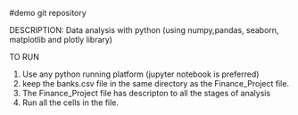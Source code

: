 #demo git repository

DESCRIPTION:
Data analysis with python (using numpy,pandas, seaborn, matplotlib and plotly library)

TO RUN
1) Use any python running platform (jupyter notebook is preferred)
2) keep the banks.csv file in the same directory as the Finance_Project file.
3) The Finance_Project file has descripton to all the stages of analysis 
4) Run all the cells in the file.